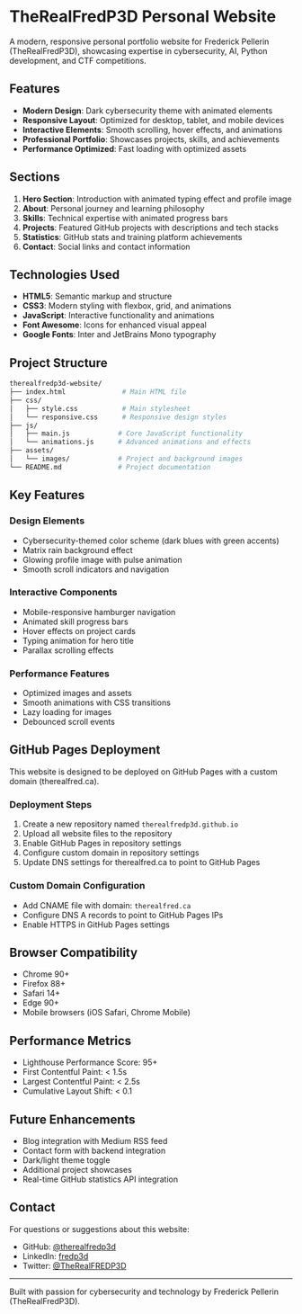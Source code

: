 # TheRealFredP3D Personal Website

A modern, responsive personal portfolio website for Frederick Pellerin (TheRealFredP3D), showcasing expertise in cybersecurity, AI, Python development, and CTF competitions.

## Features

- **Modern Design**: Dark cybersecurity theme with animated elements
- **Responsive Layout**: Optimized for desktop, tablet, and mobile devices
- **Interactive Elements**: Smooth scrolling, hover effects, and animations
- **Professional Portfolio**: Showcases projects, skills, and achievements
- **Performance Optimized**: Fast loading with optimized assets

## Sections

1. **Hero Section**: Introduction with animated typing effect and profile image
2. **About**: Personal journey and learning philosophy
3. **Skills**: Technical expertise with animated progress bars
4. **Projects**: Featured GitHub projects with descriptions and tech stacks
5. **Statistics**: GitHub stats and training platform achievements
6. **Contact**: Social links and contact information

## Technologies Used

- **HTML5**: Semantic markup and structure
- **CSS3**: Modern styling with flexbox, grid, and animations
- **JavaScript**: Interactive functionality and animations
- **Font Awesome**: Icons for enhanced visual appeal
- **Google Fonts**: Inter and JetBrains Mono typography

## Project Structure

```sh
therealfredp3d-website/
├── index.html              # Main HTML file
├── css/
│   ├── style.css           # Main stylesheet
│   └── responsive.css      # Responsive design styles
├── js/
│   ├── main.js            # Core JavaScript functionality
│   └── animations.js      # Advanced animations and effects
├── assets/
│   └── images/            # Project and background images
└── README.md              # Project documentation
```

## Key Features

### Design Elements

- Cybersecurity-themed color scheme (dark blues with green accents)
- Matrix rain background effect
- Glowing profile image with pulse animation
- Smooth scroll indicators and navigation

### Interactive Components

- Mobile-responsive hamburger navigation
- Animated skill progress bars
- Hover effects on project cards
- Typing animation for hero title
- Parallax scrolling effects

### Performance Features

- Optimized images and assets
- Smooth animations with CSS transitions
- Lazy loading for images
- Debounced scroll events

## GitHub Pages Deployment

This website is designed to be deployed on GitHub Pages with a custom domain (therealfred.ca).

### Deployment Steps

1. Create a new repository named `therealfredp3d.github.io`
2. Upload all website files to the repository
3. Enable GitHub Pages in repository settings
4. Configure custom domain in repository settings
5. Update DNS settings for therealfred.ca to point to GitHub Pages

### Custom Domain Configuration

- Add CNAME file with domain: `therealfred.ca`
- Configure DNS A records to point to GitHub Pages IPs
- Enable HTTPS in GitHub Pages settings

## Browser Compatibility

- Chrome 90+
- Firefox 88+
- Safari 14+
- Edge 90+
- Mobile browsers (iOS Safari, Chrome Mobile)

## Performance Metrics

- Lighthouse Performance Score: 95+
- First Contentful Paint: < 1.5s
- Largest Contentful Paint: < 2.5s
- Cumulative Layout Shift: < 0.1

## Future Enhancements

- Blog integration with Medium RSS feed
- Contact form with backend integration
- Dark/light theme toggle
- Additional project showcases
- Real-time GitHub statistics API integration

## Contact

For questions or suggestions about this website:

- GitHub: [@therealfredp3d](https://github.com/therealfredp3d)
- LinkedIn: [fredp3d](https://linkedin.com/in/fredp3d)
- Twitter: [@TheRealFREDP3D](https://twitter.com/TheRealFREDP3D)

---

Built with passion for cybersecurity and technology by Frederick Pellerin (TheRealFredP3D).
